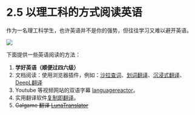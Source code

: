 # 2.5 以理工科的方式阅读英语

作为一名理工科学生，也许英语并不是你的强势，但往往学习又难以避开英语。

![](https://pic-hdu-cs-wiki-1307923872.cos.ap-shanghai.myqcloud.com/G6zAbGrTKoBLsfxhmvHcUBVynpc.png)

下面提供一些英语阅读的方法：

1. **学好英语（顺便过四六级）**
2. 文档阅读：使用浏览器插件，例如：[沙拉查词](https://saladict.crimx.com/)、[划词翻译](https://hcfy.app/)、[沉浸式翻译](https://immersivetranslate.com/docs/)、[DeepL翻译](https://www.deepl.com/zh/app/)
3. Youtube 等视频网站的双语字幕 [languagereactor](https://www.languagereactor.com/)。
4. 实用翻译软件[复制即翻译](https://copytranslator.github.io/)。
5. ~~Galgame 翻译 [LunaTranslator](https://github.com/HIllya51/LunaTranslator)~~
